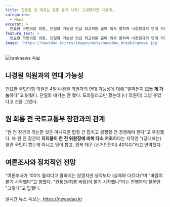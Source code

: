 ```yaml
---
title: 한동훈 당 대표는 원풍 불기 시작! 고생했지만 다음에…
categories:
  - News
excerpt: >
  인요한 국민의힘 의원, 단일화 가능성 언급 최고위원 출마 의사 밝히며 나경원과의 연대 가능이라고 언급. 라디오 출연 중 도와달라는 통화 후, 단일화 언급은 없었다고 주장. 한동훈 전 비상대책위원장 겨냥해 기회 언급하며 여론조사와의 차이를 지적, 원풍이 불기 시작했다고 언급.
feature_text: >
  인요한 국민의힘 의원, 단일화 가능성 언급 최고위원 출마 의사 밝히며 나경원과의 연대 가능이라고 언급. 라디오 출연 중 도와달라는 통화 후, 단일화 언급은 없었다고 주장. 한동훈 전 비상대책위원장 겨냥해 기회 언급하며 여론조사와의 차이를 지적, 원풍이 불기 시작했다고 언급.
image: 'https://newsdao.kr/res/images/meta/newsdao_breakingnews.jpg'
---
```


<p><img src="https://newsdao.kr/res/images/meta/newsdao_breakingnews.jpg" alt="ranknews 속보" /></p>

<h2 data-ke-size="size26">나경원 의원과의 연대 가능성</h2>

<p data-ke-size="size16">인요한 국민의힘 의원은 4일 나경원 의원과의 연대 가능성에 대해 "얼마든지 <b>모든 게 가능</b>하다"고 밝혔다. 단일화 얘기는 안 했다. 도와달라고만 했는데 (나 의원이) 그냥 웃었다고 선을 그었다.</p>

<h2 data-ke-size="size26">원 희룡 전 국토교통부 장관과의 관계</h2>

<p data-ke-size="size16">"원 전 장관과 의논한 것은 아니지만 합칠 건 합치고 경쟁할 건 경쟁해야 한다"고 주장했다. 또 원 전 장관의 <b>지지율이 한 전 위원장에 비해 다소 저조</b>하다는 지적엔 "(당대표는) 일반 국민이 뽑는게 아니고 당이 뽑고, 경북·대구 (선거인단이) 40%다"라고 반박했다.</p>

<h2 data-ke-size="size26">여론조사와 정치적인 전망</h2>

<p data-ke-size="size16">"여론조사가 100% 틀리다고 말하지는 않겠지만 생각보다 (실제와 다르다)"며 "바람이 불기 시작했다"고 평했다. "원풍(원희룡 바람)이 불기 시작했나"라는 진행자의 질문엔 "그렇다"고 답했다.</p>
실시간 뉴스 속보는, <a href="https://newsdao.kr" rel="dofollow">https://newsdao.kr</a>


